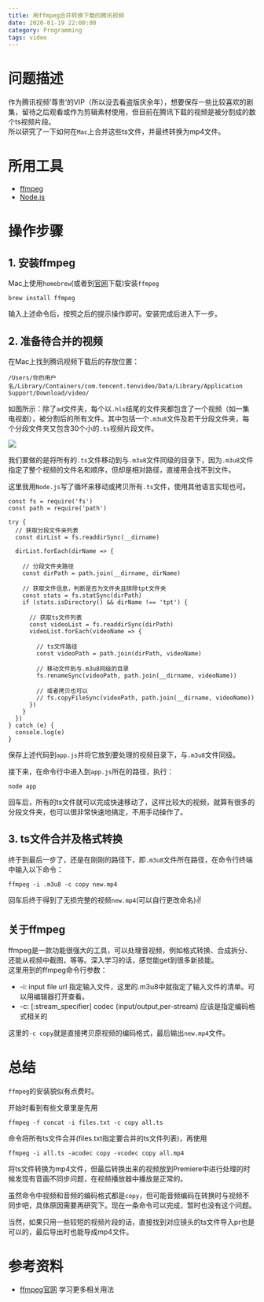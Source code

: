 ```yaml
---
title: 用ffmpeg合并转换下载的腾讯视频
date: 2020-01-19 22:00:00
category: Programming
tags: video
---
```


# 问题描述
作为腾讯视频‘尊贵’的VIP（所以没去看盗版庆余年），想要保存一些比较喜欢的剧集，留待之后观看或作为剪辑素材使用，但目前在腾讯下载的视频是被分割成的数个ts视频片段。  
所以研究了一下如何在`Mac`上合并这些ts文件，并最终转换为mp4文件。

# 所用工具
- [ffmpeg](https://www.ffmpeg.org/)
- [Node.js](https://nodejs.org/en/)

# 操作步骤
## 1. 安装ffmpeg
Mac上使用`homebrew`(或者到[官网](https://www.ffmpeg.org/)下载)安装`ffmpeg`  
```
brew install ffmpeg
```
输入上述命令后，按照之后的提示操作即可。安装完成后进入下一步。

## 2. 准备待合并的视频
在Mac上找到腾讯视频下载后的存放位置：
```
/Users/你的用户名/Library/Containers/com.tencent.tenvideo/Data/Library/Application Support/Download/video/
```
如图所示：除了`ad`文件夹，每个以`.hls`结尾的文件夹都包含了一个视频（如一集电视剧），被分割后的所有文件。其中包括一个`.m3u8`文件及若干分段文件夹，每个分段文件夹又包含30个小的`.ts`视频片段文件。

![](https://wx4.sinaimg.cn/large/6dc8b1b5ly1gb27xm6bq4j212w0k7na4.jpg)

我们要做的是将所有的`.ts`文件移动到与`.m3u8`文件同级的目录下，因为`.m3u8`文件指定了整个视频的文件名和顺序，但却是相对路径，直接用会找不到文件。

这里我用`Node.js`写了循坏来移动或拷贝所有`.ts`文件，使用其他语言实现也可。
```
const fs = require('fs')
const path = require('path')

try {
  // 获取分段文件夹列表
  const dirList = fs.readdirSync(__dirname)

  dirList.forEach(dirName => {

    // 分段文件夹路径
    const dirPath = path.join(__dirname, dirName)

    // 获取文件信息，判断是否为文件夹且排除tpt文件夹
    const stats = fs.statSync(dirPath)
    if (stats.isDirectory() && dirName !== 'tpt') {

      // 获取ts文件列表
      const videoList = fs.readdirSync(dirPath)
      videoList.forEach(videoName => {

        // ts文件路径
        const videoPath = path.join(dirPath, videoName)
        
        // 移动文件到与.m3u8同级的目录
        fs.renameSync(videoPath, path.join(__dirname, videoName))

        // 或者拷贝也可以
        // fs.copyFileSync(videoPath, path.join(__dirname, videoName))
      })
    }
  })
} catch (e) {
  console.log(e)
}

```
保存上述代码到`app.js`并将它放到要处理的视频目录下，与`.m3u8`文件同级。

接下来，在命令行中进入到`app.js`所在的路径，执行：
```
node app
```
回车后，所有的ts文件就可以完成快速移动了，这样比较大的视频，就算有很多的分段文件夹，也可以很非常快速地搞定，不用手动操作了。

## 3. ts文件合并及格式转换
终于到最后一步了，还是在刚刚的路径下，即`.m3u8`文件所在路径，在命令行终端中输入以下命令：
```
ffmpeg -i .m3u8 -c copy new.mp4
```
回车后终于得到了无损完整的视频`new.mp4`(可以自行更改命名)✌️

## 关于ffmpeg
ffmpeg是一款功能很强大的工具，可以处理音视频，例如格式转换、合成拆分、还能从视频中截图，等等。深入学习的话，感觉能get到很多新技能。  
这里用到的ffmpeg命令行参数：  

- -i: input file url 指定输入文件，这里的.m3u8中就指定了输入文件的清单。可以用编辑器打开查看。
- -c: [:stream_specifier] codec (input/output,per-stream) 应该是指定编码格式相关的  

这里的`-c copy`就是直接拷贝原视频的编码格式，最后输出`new.mp4`文件。

# 总结
`ffmpeg`的安装貌似有点费时。  

开始时看到有些文章里是先用

```ffmpeg -f concat -i files.txt -c copy all.ts```

命令将所有ts文件合并(files.txt指定要合并的ts文件列表)，再使用

```ffmpeg -i all.ts -acodec copy -vcodec copy all.mp4```

将ts文件转换为mp4文件，但最后转换出来的视频放到Premiere中进行处理的时候发现有音画不同步问题，在视频播放器中播放是正常的。

虽然命令中视频和音频的编码格式都是`copy`，但可能音频编码在转换时与视频不同步吧，具体原因需要再研究下。现在一条命令可以完成，暂时也没有这个问题。

当然，如果只用一些较短的视频片段的话，直接找到对应镜头的ts文件导入pr也是可以的，最后导出时也能导成mp4文件。

# 参考资料
- [ffmpeg官网](https://www.ffmpeg.org/) 学习更多相关用法
